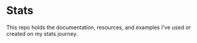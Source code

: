 # Stats

This repo holds the documentation, resources, and examples I've used or created on my stats journey. 